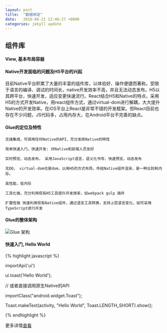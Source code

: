 ```yaml
---
layout: post
title:  "数据绑定"
date:   2016-06-21 12:46:27 +0800
categories: jekyll update
---
```


## 组件库

#### View, 基本布局容器

  <?xml version="1.0" encoding="utf-8"?>





#### Native开发面临的问题及H5平台的兴起
   目前Native平台积累了大量的丰富的组件库，以体验好、操作便捷而著称。受限于语言的编译、调试的时间长，native开发效率不高，并且无法动态发布。H5以其跨平台，快速开发，适应变更快速流行。React结合H5和Native的特点，采用H5的方式开发Native，用react组件方式，通过virtual-dom进行解耦，大大提升Native的开发效率。在iOS平台上React是非常不错的开发框架。但React目前也存在不少问题，JS代码多，占用内存大，在Android平台不完善的缺点。


#### Glue的定位及特性

    无缝集成，可调用任何Native的API，充分发挥Native的特性

    简单快速入门，快速开发: 对Native和前端人员友好

    实时预览、动态发布， 采用JavaScript语言，语义化书写，快速预览，动态发布

    无DO， virtual-dom也是dom，以用H5的方式布局，传给Native组件渲染，是一种比较耗内存。

    高性能，低内存

    工具化强，充分利用现有H5工具提升开发效率，如webpack gulp 插件

    扩展性强 快速利用现有Native组件，通过语言工具转换，支持上层语言变化，如可采用TypeScript进行开发

#### Glue的整体架构

  ![Glue 架构](/img/Glue架构.png)


#### 快速入门, Hello World

{% highlight javascript %}

importApi('ui')

ui.toast('Hello World');

// 或者直接调用原生Native的API

importClass("android.widget.Toast");

Toast.makeText(activity, "Hello World", Toast.LENGTH_SHORT).show();

{% endhighlight %}


更多详情[查看][jekyll-docs]

[jekyll-docs]: http://jekyllrb.com/docs/home
[jekyll-gh]:   https://github.com/jekyll/jekyll
[jekyll-talk]: https://talk.jekyllrb.com/
